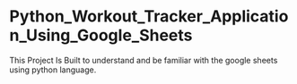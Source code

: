 # Python_Workout_Tracker_Application_Using_Google_Sheets
This Project Is Built to understand and be familiar with the google sheets using python language.
